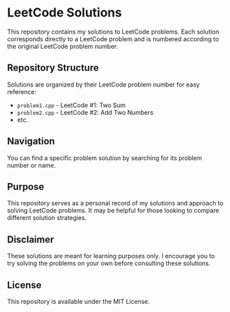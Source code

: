 # LeetCode Solutions

This repository contains my solutions to LeetCode problems. Each solution corresponds directly to a LeetCode problem and is numbered according to the original LeetCode problem number.

## Repository Structure

Solutions are organized by their LeetCode problem number for easy reference:

- `problem1.cpp` - LeetCode #1: Two Sum
- `problem2.cpp` - LeetCode #2: Add Two Numbers
- etc.

## Navigation

You can find a specific problem solution by searching for its problem number or name.

## Purpose

This repository serves as a personal record of my solutions and approach to solving LeetCode problems. It may be helpful for those looking to compare different solution strategies.

## Disclaimer

These solutions are meant for learning purposes only. I encourage you to try solving the problems on your own before consulting these solutions.

## License

This repository is available under the MIT License.